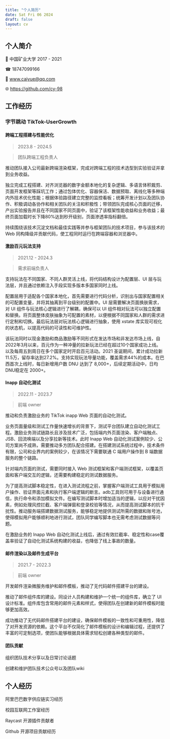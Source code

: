 ```yaml
---
title: "个人简历"
date: Sat Fri 06 2024
draft: false
layout: cv
---
```

## 个人简介

🏫 中国矿业大学  2017 - 2021

 ☎︎  18747099166

📧  www.caiyue@qq.com

🌐 https://github.com/cy-98

## 工作经历

### 字节跳动 TikTok-UserGrowth

#### 跨端工程搭建与性能优化 

> 2023.8 - 2024.5

> 团队跨端工程负责人 

推动团队接入公司最新跨端渲染框架，完成对跨端工程的技术选型到实验验证并拿到业务收益。

独立完成工程搭建、对齐浏览器的数字金额本地化的复杂逻辑、多语言体积裁剪、页面开发框架等踩坑工作；通过包体优化、容器保活、数据预取、离线化等多种端内外技术优化性能；根据体验路径建立完整的监控看板；统筹开发计划以及团队协作、积极调动各协作和相关团队的关注和积极性；带领团队完成核心页面的迁移，产出实验报告并且在不同国家不同页面中，验证了该框架性能收益和业务收益；最终页面加载时长下降80%达到秒开级别，页面渗透率指标翻倍。

持续围绕该技术沉淀文档和最佳实践等并参与框架团队的技术项目，参与该技术的 Web 同构降级并贡献代码，使工程同时运行在跨端容器和浏览器中。

#### 激励百元玩法支持
> 2021.12 - 2024.3

> 需求前端负责人

支持玩法在不同国家、不同人群灵活上线，将代码结构设计为配置层、UI 层与玩法层，并且通过依赖注入手段实现多版本多国家同时上线。

配置层用于适配各个国家本地化，首先需要进行代码分析，识别出与国家配置相关的可配置变量，并将其抽离到平台级别的配置中。UI 层需要解决页面换肤需求，对 UI 组件与玩法核心逻辑进行了解耦，确保可以 UI 组件相对玩法可以独立配置和替换。将页面整体皮肤抽象为可配置的素材，以便根据不同国家和人群的需求进行定制和切换。最后玩法层对玩法核心逻辑进行抽象，使用 xstate 库实现可视化的状态机，以提高代码的可读性和可维护性。

该玩法同时以现金激励和商品激励等不同形式在发达市场和非发达市场上线，自2022年3月以来，百元作为一种冲量的拉新玩法已经在超过10个国家成功上线。以及每周五到周日在多个国家定时开启百元活动。2021 圣诞期间，累计成功拉新11.5万，留存率达到27.2%。支持实现玩法导量功能，覆盖需求44%的成本。在巴西首次上线时，每日新增用户数 DNU 达到了 8,000+，后续定期活动中，日均DNU稳定在 2000+。

#### Inapp 自动化测试 

> 2022.11 - 2023.7

> 前端 owner 

推动和负责激励业务的 TikTok inapp Web 页面的自动化测试。

业务页面量级和测试工作量快速增长的背景下，测试平台团队建立自动化测试工程。激励业务测试链路长且涉及技术广泛，包括端内外页面渲染、客户端触点、JSB、回流唤端以及分享拉新等技术。此时 Inapp Web 自动化测试案例较少、公司方案尚不成熟，需要推动多方团队配合搭建。在搭建测试系统过程中，技术条件有限，公司和业界内的案例较少，在该情况下需要联通 C 端用户操作到 B 端数据服务的整个链路。

针对端内页面的测试，需要同时接入 Web 测试框架和客户端测试框架，以覆盖页面和客户端交互的逻辑，还需要构建稳定的测试数据服务。

为了提高测试脚本稳定性，在进入测试流程之前，掌握客户端测试工具用于模拟用户操作、验证界面元素和执行客户端逻辑的断言。adb工具则可用于与设备进行通信，执行命令和添加模拟文件。在编写测试脚本时增加适当的逻辑，以应对干扰因素，例如处理风控拦截、客户端弹窗和登录校验等情况，从而提高测试脚本的抗干扰性。推动服务端搭建数据测试服务，能够稳定地提供测试所需的数据和账号池，使得模拟用户能够顺利地进行测试，团队同学编写脚本也无需考虑测试数据等问题。

在激励业务的 Inapp Web 自动化测试上线后，通过有效拦截率、稳定性和case覆盖率验证了自动化测试系统构建的收益，也降低了线上事故的数量。

#### 邮件渲染以及邮件生成平台
> 2021.7 - 2022.3

> 前端 owner

开发邮件渲染微服务维护和邮件模板，推动了无代码邮件搭建平台的建设。

推动了邮件组件库的建设。同设计人员构建和维护一个统一的组件库，确立了 UI 设计标准。组件库包含常用的邮件元素和样式，使得团队在创建新的邮件模板时能够更加高效。

成功推动了无代码邮件搭建平台的建设，确保邮件模板的一致性和可重用性，降低了对开发资源的依赖。这个平台不仅简化了邮件模板的设计和编辑过程，还提供了丰富的可定制选项，使团队能够根据具体需求轻松创建各种类型的邮件。

#### 团队贡献

组织团队技术分享以及日常讨论话题

创建和维护团队技术公众号以及团队wiki

## 个人经历

阿里巴巴数字供应链实习经历

校园互联网工作室经历

Raycast 开源插件贡献者

Github 开源项目贡献经历
